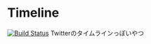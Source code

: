 # Timeline
[![Build Status](https://travis-ci.org/TinyKitten/TimelineServer.svg?branch=master)](https://travis-ci.org/TinyKitten/TimelineServer)
Twitterのタイムラインっぽいやつ
